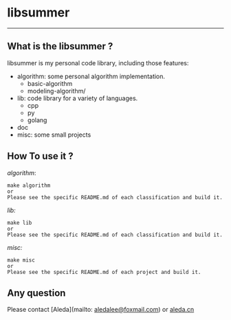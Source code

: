 # libsummer   
---------------------------------------------------------
## What is the libsummer ?   
libsummer is my personal code library, including those features:   

* algorithm: some personal algorithm implementation.   
    - basic-algorithm   
    - modeling-algorithm/   
* lib: code library for a variety of languages.   
    - cpp   
    - py   
    - golang   
* doc
* misc: some small projects

## How To use it ?   

*algorithm*:

    make algorithm
    or
    Please see the specific README.md of each classification and build it.

*lib:*

    make lib
    or
    Please see the specific README.md of each classification and build it.

*misc:*

    make misc
    or
    Please see the specific README.md of each project and build it.

## Any question   
Please contact [Aleda](mailto: aledalee@foxmail.com) or [aleda.cn](http://aleda.cn)
